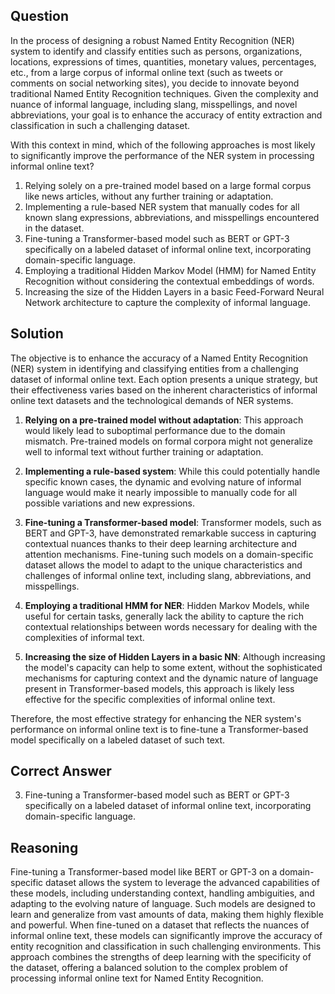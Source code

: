 ## Question
In the process of designing a robust Named Entity Recognition (NER) system to identify and classify entities such as persons, organizations, locations, expressions of times, quantities, monetary values, percentages, etc., from a large corpus of informal online text (such as tweets or comments on social networking sites), you decide to innovate beyond traditional Named Entity Recognition techniques. Given the complexity and nuance of informal language, including slang, misspellings, and novel abbreviations, your goal is to enhance the accuracy of entity extraction and classification in such a challenging dataset.

With this context in mind, which of the following approaches is most likely to significantly improve the performance of the NER system in processing informal online text?

1. Relying solely on a pre-trained model based on a large formal corpus like news articles, without any further training or adaptation.
2. Implementing a rule-based NER system that manually codes for all known slang expressions, abbreviations, and misspellings encountered in the dataset.
3. Fine-tuning a Transformer-based model such as BERT or GPT-3 specifically on a labeled dataset of informal online text, incorporating domain-specific language.
4. Employing a traditional Hidden Markov Model (HMM) for Named Entity Recognition without considering the contextual embeddings of words.
5. Increasing the size of the Hidden Layers in a basic Feed-Forward Neural Network architecture to capture the complexity of informal language.

## Solution
The objective is to enhance the accuracy of a Named Entity Recognition (NER) system in identifying and classifying entities from a challenging dataset of informal online text. Each option presents a unique strategy, but their effectiveness varies based on the inherent characteristics of informal online text datasets and the technological demands of NER systems.

1. **Relying on a pre-trained model without adaptation**: This approach would likely lead to suboptimal performance due to the domain mismatch. Pre-trained models on formal corpora might not generalize well to informal text without further training or adaptation.
   
2. **Implementing a rule-based system**: While this could potentially handle specific known cases, the dynamic and evolving nature of informal language would make it nearly impossible to manually code for all possible variations and new expressions.

3. **Fine-tuning a Transformer-based model**: Transformer models, such as BERT and GPT-3, have demonstrated remarkable success in capturing contextual nuances thanks to their deep learning architecture and attention mechanisms. Fine-tuning such models on a domain-specific dataset allows the model to adapt to the unique characteristics and challenges of informal online text, including slang, abbreviations, and misspellings.

4. **Employing a traditional HMM for NER**: Hidden Markov Models, while useful for certain tasks, generally lack the ability to capture the rich contextual relationships between words necessary for dealing with the complexities of informal text.

5. **Increasing the size of Hidden Layers in a basic NN**: Although increasing the model's capacity can help to some extent, without the sophisticated mechanisms for capturing context and the dynamic nature of language present in Transformer-based models, this approach is likely less effective for the specific complexities of informal online text.

Therefore, the most effective strategy for enhancing the NER system's performance on informal online text is to fine-tune a Transformer-based model specifically on a labeled dataset of such text.

## Correct Answer
3. Fine-tuning a Transformer-based model such as BERT or GPT-3 specifically on a labeled dataset of informal online text, incorporating domain-specific language.

## Reasoning
Fine-tuning a Transformer-based model like BERT or GPT-3 on a domain-specific dataset allows the system to leverage the advanced capabilities of these models, including understanding context, handling ambiguities, and adapting to the evolving nature of language. Such models are designed to learn and generalize from vast amounts of data, making them highly flexible and powerful. When fine-tuned on a dataset that reflects the nuances of informal online text, these models can significantly improve the accuracy of entity recognition and classification in such challenging environments. This approach combines the strengths of deep learning with the specificity of the dataset, offering a balanced solution to the complex problem of processing informal online text for Named Entity Recognition.
